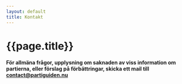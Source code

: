 ```yaml
---
layout: default
title: Kontakt
---
```

<div id="content">
    <div class="container">
        <div class="row">
            <div class="col-md-8 offset-md-2">
                <div class="text-center">
                    <i class="fa fa-phone fa-4x"></i>
                </div>
                <h1 class="text-center">{{page.title}}</h1>
                <h4 class="contentText">För allmäna frågor, upplysning om saknaden av viss information om partierna, eller förslag på förbättringar, skicka ett mail till <a href="mailto:contact@partiguiden.nu">contact@partiguiden.nu</a></h4>
            </div>
        </div>
    </div>
</div>